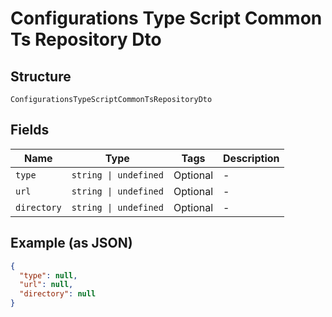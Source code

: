 
# Configurations Type Script Common Ts Repository Dto

## Structure

`ConfigurationsTypeScriptCommonTsRepositoryDto`

## Fields

| Name | Type | Tags | Description |
|  --- | --- | --- | --- |
| `type` | `string \| undefined` | Optional | - |
| `url` | `string \| undefined` | Optional | - |
| `directory` | `string \| undefined` | Optional | - |

## Example (as JSON)

```json
{
  "type": null,
  "url": null,
  "directory": null
}
```


